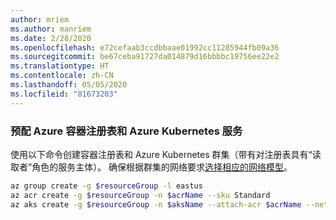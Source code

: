 ```yaml
---
author: mriem
ms.author: manriem
ms.date: 2/28/2020
ms.openlocfilehash: e72cefaab3ccdbbaae01992cc11285944fb09a36
ms.sourcegitcommit: be67ceba91727da014879d16bbbbc19756ee22e2
ms.translationtype: HT
ms.contentlocale: zh-CN
ms.lasthandoff: 05/05/2020
ms.locfileid: "81673203"
---
```

### <a name="provision-azure-container-registry-and-azure-kubernetes-service"></a>预配 Azure 容器注册表和 Azure Kubernetes 服务

使用以下命令创建容器注册表和 Azure Kubernetes 群集（带有对注册表具有“读取者”角色的服务主体）。 确保根据群集的网络要求[选择相应的网络模型](/azure/aks/operator-best-practices-network#choose-the-appropriate-network-model)。

```bash
az group create -g $resourceGroup -l eastus
az acr create -g $resourceGroup -n $acrName --sku Standard
az aks create -g $resourceGroup -n $aksName --attach-acr $acrName --network-plugin azure
```
